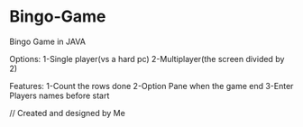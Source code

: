 # Bingo-Game

Bingo Game in JAVA

Options:
1-Single player(vs a hard pc)
2-Multiplayer(the screen divided by 2)

Features:
1-Count the rows done
2-Option Pane when the game end
3-Enter Players names before start

// Created and designed by Me
